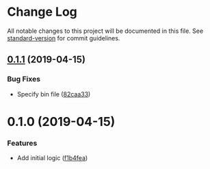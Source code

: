 # Change Log

All notable changes to this project will be documented in this file. See [standard-version](https://github.com/conventional-changelog/standard-version) for commit guidelines.

## [0.1.1](https://github.com/edahlseng/notes-organizer/compare/v0.1.0...v0.1.1) (2019-04-15)


### Bug Fixes

* Specify bin file ([82caa33](https://github.com/edahlseng/notes-organizer/commit/82caa33))



# 0.1.0 (2019-04-15)


### Features

* Add initial logic ([f1b4fea](https://github.com/edahlseng/notes-organizer/commit/f1b4fea))
